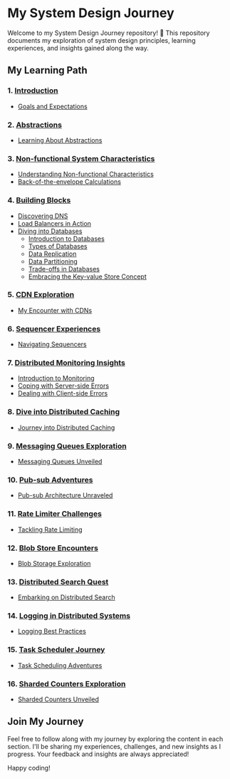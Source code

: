 # My System Design Journey

Welcome to my System Design Journey repository! 🌟 This repository documents my exploration of system design principles, learning experiences, and insights gained along the way.

## My Learning Path

### 1. [Introduction](#introduction)
   - [Goals and Expectations](#goals-and-expectations)

### 2. [Abstractions](#abstractions)
   - [Learning About Abstractions](#learning-about-abstractions)

### 3. [Non-functional System Characteristics](#non-functional-system-characteristics)
   - [Understanding Non-functional Characteristics](#understanding-non-functional-characteristics)
   - [Back-of-the-envelope Calculations](#back-of-the-envelope-calculations)

### 4. [Building Blocks](#building-blocks)
   - [Discovering DNS](#discovering-dns)
   - [Load Balancers in Action](#load-balancers-in-action)
   - [Diving into Databases](#diving-into-databases)
      - [Introduction to Databases](#introduction-to-databases)
      - [Types of Databases](#types-of-databases)
      - [Data Replication](#data-replication)
      - [Data Partitioning](#data-partitioning)
      - [Trade-offs in Databases](#trade-offs-in-databases)
      - [Embracing the Key-value Store Concept](#embracing-the-key-value-store-concept)

### 5. [CDN Exploration](#cdn-exploration)
   - [My Encounter with CDNs](#my-encounter-with-cdns)

### 6. [Sequencer Experiences](#sequencer-experiences)
   - [Navigating Sequencers](#navigating-sequencers)

### 7. [Distributed Monitoring Insights](#distributed-monitoring-insights)
   - [Introduction to Monitoring](#introduction-to-monitoring)
   - [Coping with Server-side Errors](#coping-with-server-side-errors)
   - [Dealing with Client-side Errors](#dealing-with-client-side-errors)

### 8. [Dive into Distributed Caching](#dive-into-distributed-caching)
   - [Journey into Distributed Caching](#journey-into-distributed-caching)

### 9. [Messaging Queues Exploration](#messaging-queues-exploration)
   - [Messaging Queues Unveiled](#messaging-queues-unveiled)

### 10. [Pub-sub Adventures](#pub-sub-adventures)
   - [Pub-sub Architecture Unraveled](#pub-sub-architecture-unraveled)

### 11. [Rate Limiter Challenges](#rate-limiter-challenges)
   - [Tackling Rate Limiting](#tackling-rate-limiting)

### 12. [Blob Store Encounters](#blob-store-encounters)
   - [Blob Storage Exploration](#blob-storage-exploration)

### 13. [Distributed Search Quest](#distributed-search-quest)
   - [Embarking on Distributed Search](#embarking-on-distributed-search)

### 14. [Logging in Distributed Systems](#logging-in-distributed-systems)
   - [Logging Best Practices](#logging-best-practices)

### 15. [Task Scheduler Journey](#task-scheduler-journey)
   - [Task Scheduling Adventures](#task-scheduling-adventures)

### 16. [Sharded Counters Exploration](#sharded-counters-exploration)
   - [Sharded Counters Unveiled](#sharded-counters-unveiled)

## Join My Journey

Feel free to follow along with my journey by exploring the content in each section. I'll be sharing my experiences, challenges, and new insights as I progress. Your feedback and insights are always appreciated!

Happy coding!
